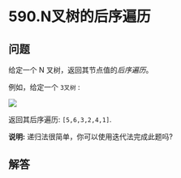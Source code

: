 # 590.N叉树的后序遍历

## 问题

给定一个 N 叉树，返回其节点值的*后序遍历*。

例如，给定一个 `3叉树` :

![](https://assets.leetcode-cn.com/aliyun-lc-upload/uploads/2018/10/12/narytreeexample.png)

返回其后序遍历: `[5,6,3,2,4,1]`.

**说明:** 递归法很简单，你可以使用迭代法完成此题吗?



## 解答

